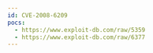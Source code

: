 ```yaml
---
id: CVE-2008-6209
pocs:
  - https://www.exploit-db.com/raw/5359
  - https://www.exploit-db.com/raw/6377
---
```

